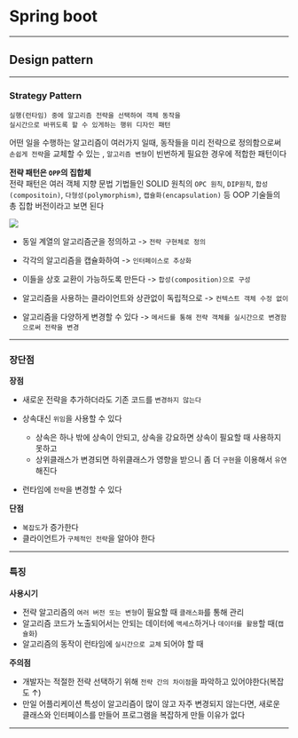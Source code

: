 # Spring boot
---
## Design pattern
---
### Strategy Pattern
```
실행(런타임) 중에 알고리즘 전략을 선택하여 객체 동작을
실시간으로 바뀌도록 할 수 있게하는 행위 디자인 패턴
```
어떤 일을 수행하는 알고리즘이 여러가지 일때, 동작들을 미리 전략으로 정의함으로써 `손쉽게 전략`을 교체할 수 있는 , `알고리즘 변형`이 빈번하게 필요한 경우에 적합한 패턴이다

**전략 패턴은 `OPP`의 집합체**   
전략 패턴은 여러 객체 지향 문법 기법들인 SOLID 원칙의 `OPC 원칙`, `DIP원칙`, `합성(compositoin)`, `다형성(polymorphism)`, `캡슐화(encapsulation)` 등 OOP 기술들의 총 집합 버전이라고 보면 된다   

![](https://images.velog.io/images/y_dragonrise/post/01b02920-5e7d-4a90-b5be-7cdfe0f6091d/image.png)

- 동일 계열의 알고리즘군을 정의하고 -> `전략 구현체로 정의`
- 각각의 알고리즘을 캡슐화하여 -> `인터페이스로 추상화`

- 이들을 상호 교환이 가능하도록 만든다 -> `합성(composition)으로 구성`
- 알고리즘을 사용하는 클라이언트와 상관없이 독립적으로 -> `컨텍스트 객체 수정 없이`
- 알고리즘을 다양하게 변경할 수 있다 -> `메서드를 통해 전략 객체를 실시간으로 변경함으로써 전략을 변경`

---
### 장단점
**장점**   
- 새로운 전략을 추가하더라도 기존 코드를 `변경하지 않는다`

- 상속대신 `위임`을 사용할 수 있다
    - 상속은 하나 밖에 상속이 안되고, 상속을 강요하면 상속이 필요할 때 사용하지 못하고
    - 상위클래스가 변경되면 하위클래스가 영향을 받으니 좀 더 `구현`을 이용해서 `유연`해진다

- 런타임에 `전략`을 변경할 수 있다

**단점**   
- `복잡도`가 증가한다   
- 클라이언트가 `구체적인 전략`을 알아야 한다

---
### 특징
**사용시기**   
- 전략 알고리즘의 `여러 버전 또는 변형`이 필요할 때 `클래스화`를 통해 관리
- 알고리즘 코드가 노출되어서는 안되는 데이터에 `액세스`하거나 `데이터를 활용`할 때(`캡슐화`)
- 알고리즘의 동작이 런타임에 `실시간으로 교체` 되어야 할 때

**주의점**   
- 개발자는 적절한 전략 선택하기 위해 `전략 간의 차이점`을 파악하고 있어야한다(복잡도 ↑)
- 만일 어플리케이션 특성이 알고리즘이 많이 않고 자주 변경되지 않는다면, 새로운 클래스와 인터페이스를 만들어 프로그램을 복잡하게 만들 이유가 없다

---